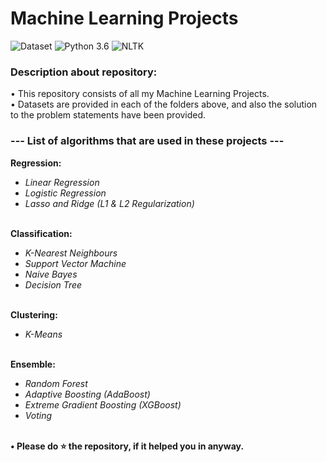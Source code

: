 # Machine Learning Projects
![Dataset](https://img.shields.io/badge/Dataset-Kaggle-blue.svg) ![Python 3.6](https://img.shields.io/badge/Python-3.6-brightgreen.svg) ![NLTK](https://img.shields.io/badge/Library-sklearn-orange.svg)

### Description about repository:
• This repository consists of all my Machine Learning Projects.<br/>
• Datasets are provided in each of the folders above, and also the solution to the problem statements have been provided.<br/>

### --- List of algorithms that are used in these projects ---
**Regression:**<br/>
  - _Linear Regression_<br/>
  - _Logistic Regression_<br/>
  - _Lasso and Ridge (L1 & L2 Regularization)_<br/><br/>

**Classification:**<br/>
  - _K-Nearest Neighbours_<br/>
  - _Support Vector Machine_<br/>
  - _Naive Bayes_<br/>
  - _Decision Tree_<br/><br/>
  
**Clustering:**<br/>
  - _K-Means_<br/><br/>
  
**Ensemble:**<br/>
  - _Random Forest_<br/>
  - _Adaptive Boosting (AdaBoost)_<br/>
  - _Extreme Gradient Boosting (XGBoost)_<br/>
  - _Voting_<br/><br/>

**• Please do ⭐ the repository, if it helped you in anyway.**
